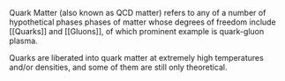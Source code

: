 Quark Matter (also known as QCD matter) refers to any of a number of hypothetical phases phases of matter whose degrees of freedom include [[Quarks]] and [[Gluons]], of which prominent example is quark-gluon plasma.

Quarks are liberated into quark matter at extremely high temperatures and/or densities, and some of them are still only theoretical. 